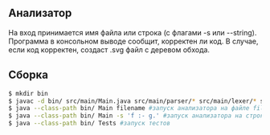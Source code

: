## Анализатор

На вход принимается имя файла или строка (с флагами -s или --string). Программа в консольном выводе сообщит, корректен ли код. В случае, если код корректен, создаст .svg файл с деревом обхода.

## Сборка

```bash
$ mkdir bin
$ javac -d bin/ src/main/Main.java src/main/parser/* src/main/lexer/* src/main/svgDraw/* src/test/Tests.java src/test/assertions/*
$ java --class-path bin/ Main filename #запуск анализатора на файле filename
$ java --class-path bin/ Main -s 'f :- g.' #запуск анализатора на строке
$ java --class-path bin/ Tests #запуск тестов
```

